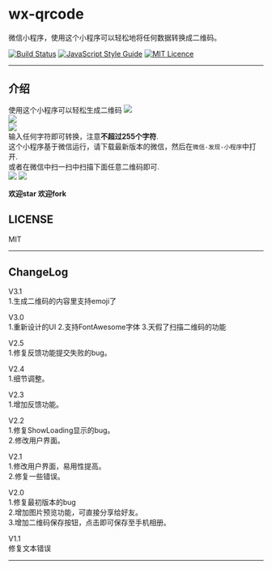 # wx-qrcode

微信小程序，使用这个小程序可以轻松地将任何数据转换成二维码。<br>

[![Build Status](https://travis-ci.org/guangxuan126/wx-qrcode.svg?branch=master)](https://travis-ci.org/guangxuan126/wx-qrcode)
[![JavaScript Style Guide](https://img.shields.io/badge/code_style-standard-brightgreen.svg)](https://standardjs.com)
[![MIT Licence](https://badges.frapsoft.com/os/mit/mit.svg?v=103)](https://opensource.org/licenses/mit-license.php)

---
## 介绍

使用这个小程序可以轻松生成二维码
![](https://images.gxuann.cn/github/intro_1.png)<br>
![](https://images.gxuann.cn/github/intro_2.png)<br>
![](https://images.gxuann.cn/github/intro_3.png)<br>
输入任何字符即可转换，注意**不超过255个字符**.<br>
这个小程序基于微信运行，请下载最新版本的微信，然后在`微信-发现-小程序`中打开.<br>
或者在微信中扫一扫中扫描下面任意二维码即可.<br>
![](https://images.gxuann.cn/archives/gh_db3301df811e_258.jpg)
![](https://images.gxuann.cn/archives/gh_db3301df811e_258_normal.jpg)
<br>

**欢迎star 欢迎fork**

## LICENSE
MIT

---
## ChangeLog

V3.1<br>
1.生成二维码的内容里支持emoji了<br>

V3.0<br>
1.重新设计的UI
2.支持FontAwesome字体
3.天假了扫描二维码的功能<br>

V2.5<br>
1.修复反馈功能提交失败的bug。<br>

V2.4<br>
1.细节调整。<br>

V2.3<br>
1.增加反馈功能。<br>

V2.2<br>
1.修复ShowLoading显示的bug。<br>
2.修改用户界面。<br>

V2.1<br>
1.修改用户界面，易用性提高。<br>
2.修复一些错误。<br>

V2.0<br>
1.修复最初版本的bug<br>
2.增加图片预览功能，可直接分享给好友。<br>
3.增加二维码保存按钮，点击即可保存至手机相册。

V1.1<br>
修复文本错误

---
